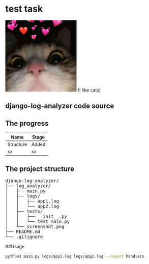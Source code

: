 # test task

<img src="cat2.JPG" width="224" height="225">
(I like cats)

## django-log-analyzer code source



## The progress
|Name  | Stage|
| ------------- | ------------- |
| Structure | Added|
| xx  | xx |


## The project structure
<pre>
django-log-analyzer/
├── log_analyzer/
│   ├── main.py
│   ├── logs/
│   │   ├── app1.log
│   │   └── app2.log
│   ├── tests/
│   │   ├── __init__.py
│   │   └── test_main.py
│   └── screenshot.png
├── README.md
└── .gitignore
</pre>

##Usage
```bash
python3 main.py logs/app1.log logs/app2.log --report handlers
